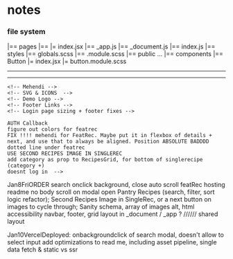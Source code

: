# notes

### file system
|== pages
    |== <name>
        |= index.jsx
    |== _app.js
    |== _document.js
    |== index.js
|== styles
    |== globals.scss
    |== <name>.module.scss
|== public
    ...
|== components
    |== Button
        |= index.jsx
        |= button.module.scss

---
<!-- todo 

- featRecipe API / getAllFeaturableRecipes => allow params for /snacks only! featRecipe/
- assigned color functions / option in SANITYIO for colors - featured & single 
- api for ingredients to have caloric values
- figure out 'next' featured recipe
- spice in grid form 

dec 31st LEFT - 
MORE RECIPES COMPONENT
    - made, with options 
    - css grid

PANTRY
    - css grid ingredients, add up ingredients and check any recipes
    - visually similar to more recipes, might be reusable

SEARCH 
    - ONLY RECIPES, ingredients section only in pantry (doesn't make sense to search for ingredients)

CSS GRID for INDEX -> footer

REGISTER -
    sanityio schema for users
    authentication
    saved recipes, with user schema

ABOUT - 
    simple write up
    SOCIALS coming soon

IMAGES - 
    squared, sanity asset pipeline image editor
    sanity array of images schema

DIFFICULTY - 
    make css bar of 10steps

LOAD SANITY DATA! 

ART -
    mehendi stock art, placed at edges of pages
    dotted lines
    svg for next featured recipe,  -->

--- 
<!-- 
division of tasks

JAN 1st - 
    REGISTER / AUTHENTICATION
    SANITYIO USER SCHEMA
    queries to save recipe to user

    ABOUT
    simple write up

    ? -> next feat recipe svg, mehendi
JAN 2nd -
    CSS GRID
    index css grid, sticky footer
    MORE RECIPES COMPONENT

    ? -> mehendi, auth completion (callback, login page css grid)
JAN 3rd -
    SEARCH
    SANITY DATA LOAD 
    DIFFICULTY BAR 

    ? -> PANTRY, IMAGES
JAN 4th -
    PANTRY
    HOSTING
    RESUME 
    a/A

    'COMPLETED'

---  -->

<!-- regrouping on JAN 5th! 

remainders - 
    SANITYIO USER SCHEMA 
    SAVED RECIPES 
    AUTH CALLBACK
        - 
    MEHENDI CSS 
    SVGS & ICONS (inc. DOTTED LINES)
    DEMO (NAVBAR LOGO)
        - 
    FUZZY JSON SEARCH (NAVBAR) 
    SEARCH (NAVBAR) MODAL / STYLING 
    SEARCH / FILTER (RECIPES) LOGIC
        - 
    PANTRY
        - 
    COMPLETION OF AUX PAGES (SOCIALS, ABOUT)
    FOOTER LINKS
        -
    AUTO IMAGE PIPELINE SANITYIO
    SANITYIO DATA LOAD - RECIPES + INGREDIENTS + ETC -->


<!-- AuxWork -->
    <!-- Mehendi -->
    <!-- SVG & ICONS  -->
    <!-- Demo Logo -->
    <!-- Footer Links -->
    <!-- Login page sizing + footer fixes -->

<!-- AuxWork (cont.)
    Blog Divs
    Index MoreRecipes Comp
    -
    Sanity Image Pipeline
    MoreRecipes Comp following SingleRecipe
    cont. Mehendi / diff one on [recipe].js
    Aux Pages (social / about)
    <!-- getStaticProps for recipes.js -->
    AUTH Callback
    figure out colors for featrec
    FIX !!!! mehendi for FeatRec. Maybe put it in flexbox of details + next, and use that to always be aligned. Position ABSOLUTE BADDDD
    dotted line under featrec
    USE SECOND RECIPES IMAGE IN SINGLEREC
    add category as prop to RecipesGrid, for bottom of singlerecipe (category +)
    doesnt log in  -->

Jan8FriORDER
    <!-- Sanity Image Pipeline -->
    <!-- MoreRecipes (by category, after SingleRecipe); -->
    <!-- Aux Pages (socials / about) -->
    <!-- FeatRec Mehendi fix, flexbox with details + next (currently pos absoluted); -->
    <!-- dotted svg under featRec, better way to implement? -->
    <!-- Difficulty bar on Single Recipe -->
    <!-- AUTH - callback (change to index), redirect upon sign in (to index)e -->
    <!-- Fuzzy search (navbar) => modal + full search ONLY DONE ON INDEX PAGE! -->
    <!-- Colors for Recipes, in Schema -->
    <!-- custom error page for pantry / change 404 -->
    search onclick background, close
    auto scroll featRec
    hosting
    readme
    no body scroll on modal open
    Pantry
    Recipes (search, filter, sort logic refactor);
    Second Recipes Image in SingleRec, or a next button on images to cycle through;
    Sanity schema, array of images
    alt, html accessibility 
    navbar, footer, grid layout in _document / _app ? ////// shared layout
    

Jan10VercelDeployed:
    <!-- Footer fully bottom  -->
    onbackgroundclick of search modal, doesn't allow to select input
    <!-- about & social pushed down by modal, useRouter to check for /index/ page? -->
    add optimizations to read me, including asset pipeline, single data fetch & static vs ssr 